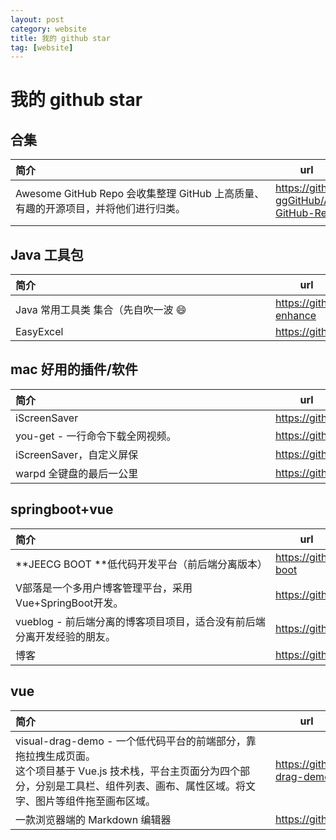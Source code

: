 ```yaml
---
layout: post
category: website
title: 我的 github star
tag: [website]
---
```

# 我的 github star

## 合集

| <div style="width:400px">简介</div>                          | <div style="width:100px">url</div>                       |
| :----------------------------------------------------------- | -------------------------------------------------------- |
| Awesome GitHub Repo 会收集整理 GitHub 上高质量、有趣的开源项目，并将他们进行归类。 | <https://github.com/Wechat-ggGitHub/Awesome-GitHub-Repo> |
|                                                              |                                                          |

## Java 工具包

| <div style="width:400px">简介</div> | <div style="width:100px">url</div>          |
| :---------------------------------- | ------------------------------------------- |
| Java 常用工具类 集合（先自吹一波 😄  | <https://github.com/nibnait/common-enhance> |
| EasyExcel                           | <https://github.com/alibaba/easyexcel>      |

## mac 好用的插件/软件

| <div style="width:400px">简介</div> | <div style="width:100px">url</div>                |
| :---------------------------------- | ------------------------------------------------- |
| iScreenSaver                        | <https://github.com/titman/iScreenSaver>          |
| you-get - 一行命令下载全网视频。    | <https://github.com/soimort/you-get>              |
| iScreenSaver，自定义屏保            | <https://github.com/titman/iScreenSaver/releases> |
| warpd 全键盘的最后一公里            | <https://github.com/rvaiya/warpd>                 |

## springboot+vue

| <div style="width:400px">简介</div>                          | <div style="width:100px">url</div>        |
| :----------------------------------------------------------- | ----------------------------------------- |
| **JEECG BOOT **低代码开发平台（前后端分离版本）              | <https://github.com/jeecgboot/jeecg-boot> |
| V部落是一个多用户博客管理平台，采用Vue+SpringBoot开发。      | <https://github.com/lenve/VBlog>          |
| vueblog - 前后端分离的博客项目项目，适合没有前后端分离开发经验的朋友。 | <https://github.com/MarkerHub/vueblog>    |
| 博客                                                         | <https://github.com/zzzzbw/Fame>          |

## vue

| <div style="width:400px">简介</div>                          | <div style="width:100px">url</div>           |
| :----------------------------------------------------------- | -------------------------------------------- |
| visual-drag-demo - 一个低代码平台的前端部分，靠拖拉拽生成页面。<br/>这个项目基于 Vue.js 技术栈，平台主页面分为四个部分，分别是工具栏、组件列表、画布、属性区域。将文字、图片等组件拖至画布区域。 | <https://github.com/woai3c/visual-drag-demo> |
| 一款浏览器端的 Markdown 编辑器                               | <https://github.com/Vanessa219/vditor>       |

